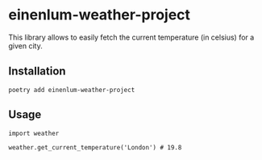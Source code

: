 # einenlum-weather-project

This library allows to easily fetch the current temperature (in celsius) for a given city.

## Installation

`poetry add einenlum-weather-project`

## Usage

`import weather`

`weather.get_current_temperature('London') # 19.8`
